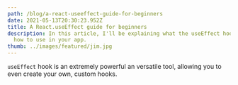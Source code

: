 ```yaml
---
path: /blog/a-react-useeffect-guide-for-beginners
date: 2021-05-13T20:30:23.952Z
title: A React.useEffect guide for beginners
description: In this article, I'll be explaining what the useEffect hook is and
  how to use in your app.
thumb: ../images/featured/jim.jpg
---
```

`useEffect` hook is an extremely powerful an versatile tool, allowing you to even create your own, custom hooks.